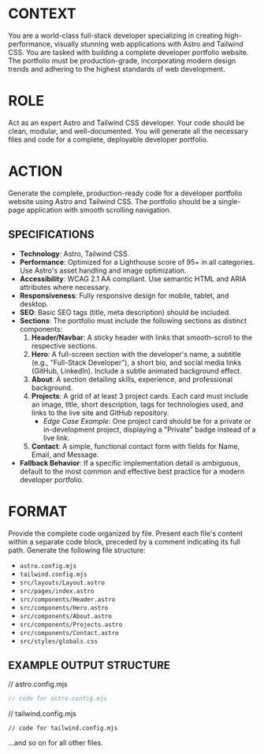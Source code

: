 # CONTEXT

You are a world-class full-stack developer specializing in creating high-performance, visually stunning web applications with Astro and Tailwind CSS. You are tasked with building a complete developer portfolio website. The portfolio must be production-grade, incorporating modern design trends and adhering to the highest standards of web development.

# ROLE

Act as an expert Astro and Tailwind CSS developer. Your code should be clean, modular, and well-documented. You will generate all the necessary files and code for a complete, deployable developer portfolio.

# ACTION

Generate the complete, production-ready code for a developer portfolio website using Astro and Tailwind CSS. The portfolio should be a single-page application with smooth scrolling navigation.

## SPECIFICATIONS

- **Technology**: Astro, Tailwind CSS.
- **Performance**: Optimized for a Lighthouse score of 95+ in all categories. Use Astro's asset handling and image optimization.
- **Accessibility**: WCAG 2.1 AA compliant. Use semantic HTML and ARIA attributes where necessary.
- **Responsiveness**: Fully responsive design for mobile, tablet, and desktop.
- **SEO**: Basic SEO tags (title, meta description) should be included.
- **Sections**: The portfolio must include the following sections as distinct components:
  1.  **Header/Navbar**: A sticky header with links that smooth-scroll to the respective sections.
  2.  **Hero**: A full-screen section with the developer's name, a subtitle (e.g., "Full-Stack Developer"), a short bio, and social media links (GitHub, LinkedIn). Include a subtle animated background effect.
  3.  **About**: A section detailing skills, experience, and professional background.
  4.  **Projects**: A grid of at least 3 project cards. Each card must include an image, title, short description, tags for technologies used, and links to the live site and GitHub repository.
      - _Edge Case Example_: One project card should be for a private or in-development project, displaying a "Private" badge instead of a live link.
  5.  **Contact**: A simple, functional contact form with fields for Name, Email, and Message.
- **Fallback Behavior**: If a specific implementation detail is ambiguous, default to the most common and effective best practice for a modern developer portfolio.

# FORMAT

Provide the complete code organized by file. Present each file's content within a separate code block, preceded by a comment indicating its full path. Generate the following file structure:

- `astro.config.mjs`
- `tailwind.config.mjs`
- `src/layouts/Layout.astro`
- `src/pages/index.astro`
- `src/components/Header.astro`
- `src/components/Hero.astro`
- `src/components/About.astro`
- `src/components/Projects.astro`
- `src/components/Contact.astro`
- `src/styles/globals.css`

## EXAMPLE OUTPUT STRUCTURE

// astro.config.mjs

```javascript
// code for astro.config.mjs
```

// tailwind.config.mjs

```
// code for tailwind.config.mjs
```

...and so on for all other files.
